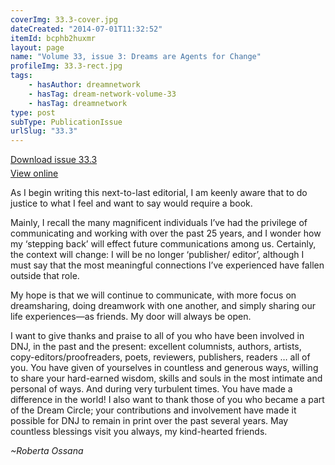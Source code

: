 ```yaml
---
coverImg: 33.3-cover.jpg
dateCreated: "2014-07-01T11:32:52"
itemId: bcphb2huxmr
layout: page
name: "Volume 33, issue 3: Dreams are Agents for Change"
profileImg: 33.3-rect.jpg
tags:
    - hasAuthor: dreamnetwork
    - hasTag: dream-network-volume-33
    - hasTag: dreamnetwork
type: post
subType: PublicationIssue
urlSlug: "33.3"
---
```


<p style="margin-block-end: 5px; margin-block-start: 5px;"><a href="../files/pdfs/Volume_33/33.3_change.pdf" download="">Download issue 33.3</a></p><p style="margin-block-end: 5px; margin-block-start: 5px;"><a href="../files/pdfs/Volume_33/33.3_change.pdf">View online</a></p>

As I begin writing this next-to-last editorial, I am keenly aware that to do justice to what I feel and want to say would require a book.

Mainly, I recall the many magnificent individuals I’ve had the privilege of communicating and working with over the past 25 years, and I wonder how my ‘stepping back’ will effect future communications among us. Certainly, the context will change: I will be no longer ‘publisher/ editor’, although I must say that the most meaningful connections I’ve experienced have fallen outside that role.

My hope is that we will continue to communicate, with more focus on dreamsharing, doing dreamwork with one another, and simply sharing our life experiences—as friends. My door will always be open.

I want to give thanks and praise to all of you who have been involved in DNJ, in the past and the present: excellent columnists, authors, artists, copy-editors/proofreaders, poets, reviewers, publishers, readers … all of you. You have given of yourselves in countless and generous ways, willing to share your hard-earned wisdom, skills and souls in the most intimate and personal of ways. And during very turbulent times. You have made a difference in the world! I also want to thank those of you who became a part of the Dream Circle; your contributions and involvement have made it possible for DNJ to remain in print over the past several years. May countless blessings visit you always, my kind-hearted friends.

_~Roberta Ossana_
